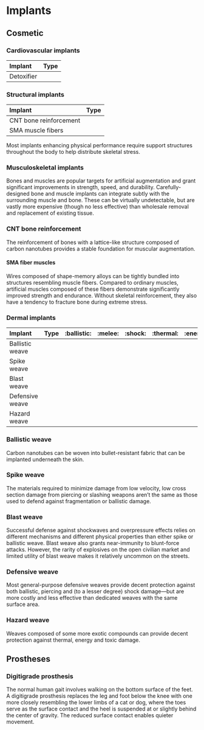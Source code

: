 # Implants

## Cosmetic

### Cardiovascular implants

| Implant    | Type |
| :--------- | :--: |
| Detoxifier |      |

### Structural implants

| Implant                | Type |
| :--------------------- | :--: |
| CNT bone reinforcement |      |
| SMA muscle fibers      |      |

Most implants enhancing physical performance require support structures throughout the body to help distribute skeletal stress.

### Musculoskeletal implants

Bones and muscles are popular targets for artificial augmentation and grant significant improvements in strength, speed, and durability. Carefully-designed bone and muscle implants can integrate subtly with the surrounding muscle and bone. These can be virtually undetectable, but are vastly more expensive (though no less effective) than wholesale removal and replacement of existing tissue.

### CNT bone reinforcement

The reinforcement of bones with a lattice-like structure composed of carbon nanotubes provides a stable foundation for muscular augmentation.

#### SMA fiber muscles

Wires composed of shape-memory alloys can be tightly bundled into structures resembling muscle fibers. Compared to ordinary muscles, artificial muscles composed of these fibers demonstrate significantly improved strength and endurance. Without skeletal reinforcement, they also have a tendency to fracture bone during extreme stress.

### Dermal implants

| Implant         | Type | :ballistic: | :melee: | :shock: | :thermal: | :energy: | :toxic: | :reliability: | :size | :cost: |
| :-------------- | :--: | :---------: | :-----: | :-----: | --------- | -------- | ------- | ------------- | ----- | ------ |
| Ballistic weave |      |             |         |         |           |          |         |               |       |        |
| Spike weave     |      |             |         |         |           |          |         |               |       |        |
| Blast weave     |      |             |         |         |           |          |         |               |       |        |
| Defensive weave |      |             |         |         |           |          |         |               |       |        |
| Hazard weave    |      |             |         |         |           |          |         |               |       |        |

### Ballistic weave

Carbon nanotubes can be woven into bullet-resistant fabric that can be implanted underneath the skin.

### Spike weave

The materials required to minimize damage from low velocity, low cross section damage from piercing or slashing weapons aren’t the same as those used to defend against fragmentation or ballistic damage.

### Blast weave

Successful defense against shockwaves and overpressure effects relies on different mechanisms and different physical properties than either spike or ballistic weave. Blast weave also grants near-immunity to blunt-force attacks. However, the rarity of explosives on the open civilian market and limited utility of blast weave makes it relatively uncommon on the streets.

### Defensive weave

Most general-purpose defensive weaves provide decent protection against both ballistic, piercing and (to a lesser degree) shock damage—but are more costly and less effective than dedicated weaves with the same surface area.

### Hazard weave

Weaves composed of some more exotic compounds can provide decent protection against thermal, energy and toxic damage.

## Prostheses

### Digitigrade prosthesis

The normal human gait involves walking on the bottom surface of the feet. A digitigrade prosthesis replaces the leg and foot below the knee with one more closely resembling the lower limbs of a cat or dog, where the toes serve as the surface contact and the heel is suspended at or slightly behind the center of gravity. The reduced surface contact enables quieter movement.
